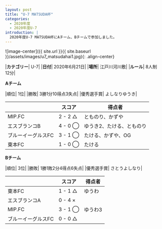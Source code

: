 ```yaml
---
layout: post
title: "U-7 MATSUDA杯"
categories:
  - 2020年度
  - 2020年度U-7
introduction: |
  2020年度U-7 MATSUDA杯にAチーム、Bチームで参加しました。
---
```


![image-center]({{ site.url }}{{ site.baseurl }}/assets/images/u7_matsudahai1.jpg){: .align-center}

|**カテゴリー**| U-7|
|**日付**| 2020年6月21日|
|**場所**| 江戸川河川敷|
|**ルール**| 8人制12分|

**Aチーム**

|順位| 1位|
|勝敗| 3勝1分10得点3失点|
|優秀選手賞| よしなりゆうき|

|   |スコア|得点者|
|---|-----|-----|
|MIP.FC| 2 - 2 △ |とものり、かずや|
|エスブランコB| 4 - 0 ◯ |ゆうき2、たける、とものり|
|ブルーイーグルスFC| 3 - 1 ◯ | たける、かずや、OG|
|東本FC| 1 - 0 ◯ | たける |


**Bチーム**

|順位| 3位|
|勝敗| 1勝1敗2分4得点6失点|
|優秀選手賞| さとうよしなり|

|   |スコア|得点者|
|---|-----|-----|
|東本FC| 1 - 1 △ |ゆうわ|
|エスブランコA| 0 - 4 × ||
|MIP.FC| 3 - 1 ◯ | ゆうわ3|
|ブルーイーグルスFC| 0 - 0 △ | |
